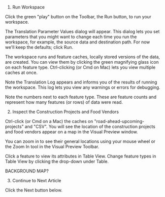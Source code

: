 1. Run Workspace

Click the green "play" button on the Toolbar, the Run button, to run your workspace.

The Translation Parameter Values dialog will appear. This dialog lets you set parameters that you might want to change each time you run the workspace, for example, the source data and destination path. For now we'll keep the defaults; click Run.

The workspace runs and feature caches, locally stored versions of the data, are created. You can view them by clicking the green magnifying glass icon on each feature type. Ctrl-clicking (or Cmd on Mac) lets you view multiple caches at once.

Note the Translation Log appears and informs you of the results of running the workspace. This log lets you view any warnings or errors for debugging.

Note the numbers next to each feature type. These are feature counts and represent how many features (or rows) of data were read.

2. Inspect the Construction Projects and Food Vendors

Ctrl-click (or Cmd on a Mac) the caches on "road-ahead-upcoming-projects" and "CSV". You will see the location of the construction projects and food vendors appear on a map in the Visual Preview window.

You can zoom in to see their general locations using your mouse wheel or the Zoom In tool in the Visual Preview Toolbar.

Click a feature to view its attributes in Table View. Change feature types in Table View by clicking the drop-down under Table.

BACKGROUND MAP?

3. Continue to Next Article

Click the Next button below.
